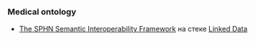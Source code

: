 ### Medical ontology
- [The SPHN Semantic Interoperability Framework](https://sphn.ch/network/data-coordination-center/the-sphn-semantic-interoperability-framework/) на стеке [Linked Data](https://sphn-semantic-framework.readthedocs.io/en/latest/background_information/nquads.html)
